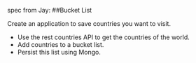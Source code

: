 spec from Jay:
##Bucket List

Create an application to save countries you want to visit.

- Use the rest countries API to get the countries of the world.
- Add countries to a bucket list.
- Persist this list using Mongo.
